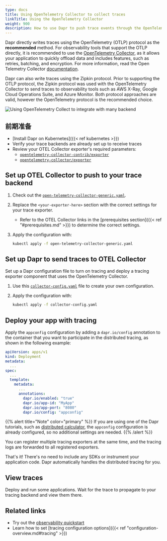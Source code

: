 ```yaml
---
type: docs
title: Using OpenTelemetry Collector to collect traces
linkTitle: Using the OpenTelemetry Collector
weight: 900
description: How to use Dapr to push trace events through the OpenTelemetry Collector.
---
```


Dapr directly writes traces using the OpenTelemetry (OTLP) protocol as the **recommended** method. For observability tools that support the OTLP directly, it is recommended to use the [OpenTelemetry Collector](https://github.com/open-telemetry/opentelemetry-collector), as it allows your application to quickly offload data and includes features, such as retries, batching, and encryption. For more information, read the Open Telemetry Collector [documentation](https://opentelemetry.io/docs/collector/#when-to-use-a-collector).

Dapr can also write traces using the Zipkin protocol. Prior to supporting the OTLP protocol, the Zipkin protocol was used with the OpenTelemetry Collector to send traces to observability tools such as AWS X-Ray, Google Cloud Operations Suite, and Azure Monitor. Both protocol approaches are valid, however the OpenTelemetry protocol is the recommended choice.

![Using OpenTelemetry Collect to integrate with many backend](/images/open-telemetry-collector.png)

## 前期准备

- [Install Dapr on Kubernetes]({{< ref kubernetes >}})
- Verify your trace backends are already set up to receive traces
- Review your OTEL Collector exporter's required parameters:
  - [`opentelemetry-collector-contrib/exporter`](https://github.com/open-telemetry/opentelemetry-collector-contrib/tree/main/exporter)
  - [`opentelemetry-collector/exporter`](https://github.com/open-telemetry/opentelemetry-collector/tree/main/exporter)

## Set up OTEL Collector to push to your trace backend

1. Check out the [`open-telemetry-collector-generic.yaml`](/docs/open-telemetry-collector/open-telemetry-collector-generic.yaml).

2. Replace the `<your-exporter-here>` section with the correct settings for your trace exporter.
   - Refer to the OTEL Collector links in the [prerequisites section]({{< ref "#prerequisites.md" >}}) to determine the correct settings.

3. Apply the configuration with:

   ```sh
   kubectl apply -f open-telemetry-collector-generic.yaml
   ```

## Set up Dapr to send traces to OTEL Collector

Set up a Dapr configuration file to turn on tracing and deploy a tracing exporter component that uses the OpenTelemetry Collector.

1. Use this [`collector-config.yaml`](/docs/open-telemetry-collector/collector-config.yaml) file to create your own configuration.

2. Apply the configuration with:

   ```sh
   kubectl apply -f collector-config.yaml
   ```

## Deploy your app with tracing

Apply the `appconfig` configuration by adding a `dapr.io/config` annotation to the container that you want to participate in the distributed tracing, as shown in the following example:

```yaml
apiVersion: apps/v1
kind: Deployment
metadata:
  ...
spec:
  ...
  template:
    metadata:
      ...
      annotations:
        dapr.io/enabled: "true"
        dapr.io/app-id: "MyApp"
        dapr.io/app-port: "8080"
        dapr.io/config: "appconfig"
```

{{% alert title="Note" color="primary" %}}
If you are using one of the Dapr tutorials, such as [distributed calculator](https://github.com/dapr/quickstarts/tree/master/tutorials/distributed-calculator), the `appconfig` configuration is already configured, so no additional settings are needed.
{{% /alert %}}

You can register multiple tracing exporters at the same time, and the tracing logs are forwarded to all registered exporters.

That's it! There's no need to include any SDKs or instrument your application code. Dapr automatically handles the distributed tracing for you.

## View traces

Deploy and run some applications. Wait for the trace to propagate to your tracing backend and view them there.

## Related links

- Try out the [observability quickstart](https://github.com/dapr/quickstarts/tree/master/tutorials/observability/README.md)
- Learn how to set [tracing configuration options]({{< ref "configuration-overview.md#tracing" >}})
